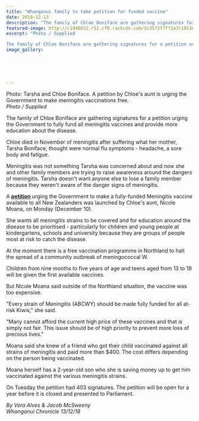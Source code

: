 ```yaml
---
title: "Whanganui family to take petition for funded vaccine"
date: 2018-12-13
description: "The family of Chloe Boniface are gathering signatures for a petition urging the Govt to fully fund all meningitis vaccines..."
featured-image: http://c1940652.r52.cf0.rackcdn.com/5c3573f7ff2a7c18530003f9/Chloe-Boniface-chron-13-dec.jpg
excerpt: "Photo / Supplied

The family of Chloe Boniface are gathering signatures for a petition urging the Government to fully fund all meningitis vaccines and provide more education about the disease."
image_gallery:
    
    
    
    
    
---
```


<p><span>Photo: Tarsha and Chloe Boniface. A petition by Chloe's aunt is urging the Government to make meningitis vaccinations free.<br /><em>Photo / Supplied</em></span></p>
<p class="element element-paragraph">The family of Chloe Boniface are gathering signatures for a petition urging the Government to fully fund all meningitis vaccines and provide more education about the disease.</p>
<p class="element element-paragraph">Chloe died in November of meningitis after suffering what her mother, Tarsha Boniface, thought were normal flu symptoms - headache, a sore body and fatigue.</p>
<p class="element element-paragraph">Meningitis was not something Tarsha was concerned about and now she and other family members are trying to raise awareness around the dangers of meningitis. Tarsha doesn't want anyone else to lose a family member because they weren't aware of the danger signs of meningitis.</p>
<p class="element element-paragraph">A&nbsp;<strong><a href="https://www.parliament.nz/en/pb/petitions/document/PET_82261/petition-of-nicole-moana-full-nationwide-funding-for?fbclid=IwAR07lB_7c-RgaGKaSYx-TB2EigbLtLLbXVzEJO2TNKFlV99rw2Su0_ISpqs" target="_blank">petition</a></strong>&nbsp;urging the Government to make a fully-funded Meningitis vaccine available to all New Zealanders was launched by Chloe's aunt, Nicole Moana, on Monday (December 10).</p>
<p class="element element-paragraph">She wants all meningitis strains to be covered and for education around the disease to be prioritised - particularly for children and young people at kindergartens, schools and university because they are groups of people most at risk to catch the disease.</p>
<p class="element element-paragraph">At the moment there is a free vaccination programme in Northland to halt the spread of a community outbreak of meningococcal W.</p>
<p class="element element-paragraph">Children from nine months to five years of age and teens aged from 13 to 19 will be given the first available vaccines.</p>
<p class="element element-paragraph">But Nicole Moana said outside of the Northland situation, the vaccine was too expensive.</p>
<p class="element element-paragraph">"Every strain of Meningitis (ABCWY) should be made fully funded for all at-risk Kiwis," she said.</p>
<p class="element element-paragraph">"Many cannot afford the current high price of these vaccines and that is simply not fair. This issue should be of high priority to prevent more loss of precious lives."</p>
<p class="element element-paragraph">Moana said she knew of a friend who got their child vaccinated against all strains of meningitis and paid more than $400. The cost differs depending on the person being vaccinated.</p>
<p class="element element-paragraph">Moana herself has a 2-year-old son who she is saving money up to get him vaccinated against the various meningitis strains.</p>
<p class="element element-paragraph">On Tuesday the petition had 403 signatures. The petition will be open for a year before it is closed and presented to Parliament.</p>
<p class="element element-paragraph"><em>By Vera Alves &amp; Jacob McSweeny</em><br /><em>Whanganui Chronicle 13/12/18</em></p>

